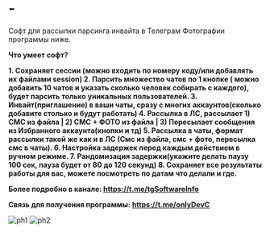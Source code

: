 # -
Софт для рассылки парсинга инвайта в Телеграм
Фотографии программы ниже. 

<b>Что умеет софт?</b>

<b>1. Сохраняет сессии (можно входить по номеру коду/или добавлять их файлами session)
2. Парсить множество чатов по 1 кнопке ( можно добавить 10 чатов и указать сколько человек собирать с каждого), будет парсить только уникальных пользователей.
3. Инвайт(приглашение) в ваши чаты, сразу с многих аккаунтов(сколько добавите столько и будут работать)
4. Рассылка в ЛС, рассылает 1) СМС из файла | 2) СМС + ФОТО из файла | 3) Пересылает сообщения из Избранного аккаунта(кнопки и тд)
5. Рассылка в чаты, формат рассылки такой же как и в ЛС (Смс из файла, смс + фото, пересылка смс в чаты).
6. Настройка задержек перед каждым действием в ручном режиме.
7. Рандомизация задержки(укажите делать паузу 100 сек, пауза будет от 80 до 120 секунд)
8. Сохраняет все результаты работы для вас, можете посмотреть по датам что делали и где.
   
Более подробно в канале: https://t.me/tgSoftwareInfo

Связь для получения программы: https://t.me/onlyDevC </b>

![ph1](https://i.imgur.com/rT8JlDR.jpeg)
![ph2](https://i.imgur.com/iRMQ3Ir.jpeg)
